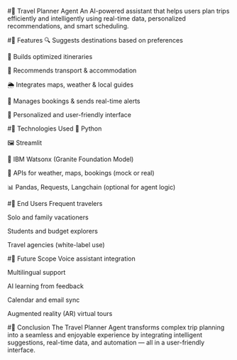 #🧭 Travel Planner Agent
An AI-powered assistant that helps users plan trips efficiently and intelligently using real-time data, personalized recommendations, and smart scheduling.

#📌 Features
🔍 Suggests destinations based on preferences

🧠 Builds optimized itineraries

🏨 Recommends transport & accommodation

🌦️ Integrates maps, weather & local guides

📅 Manages bookings & sends real-time alerts

🎯 Personalized and user-friendly interface

#🚀 Technologies Used
🐍 Python

🖼️ Streamlit

🧠 IBM Watsonx (Granite Foundation Model)

📡 APIs for weather, maps, bookings (mock or real)

📊 Pandas, Requests, Langchain (optional for agent logic)

#👥 End Users
Frequent travelers

Solo and family vacationers

Students and budget explorers

Travel agencies (white-label use)

#🔮 Future Scope
Voice assistant integration

Multilingual support

AI learning from feedback

Calendar and email sync

Augmented reality (AR) virtual tours

#📌 Conclusion
The Travel Planner Agent transforms complex trip planning into a seamless and enjoyable experience by integrating intelligent suggestions, real-time data, and automation — all in a user-friendly interface.
